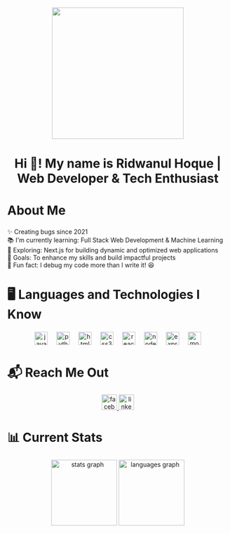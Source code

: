 
###
<div align="center">
  <img height="300" src="https://i.ibb.co.com/nsNGrBsf/Yellow-and-Blue-Bold-Geometric-Software-Developer-Linked-In-Banner.gif"  />
</div>


<h1 align="center">Hi 👋! My name is Ridwanul Hoque | Web Developer & Tech Enthusiast</h1>

###

<h1 align="left">About Me</h1>

###

<p align="left">✨ Creating bugs since 2021<br>📚 I'm currently learning: Full Stack Web Development & Machine Learning<br>🚀 Exploring: Next.js for building dynamic and optimized web applications<br>🎯 Goals: To enhance my skills and build impactful projects<br>🎲 Fun fact: I debug my code more than I write it! 😆</p>

###

<h1 align="left">🖥️ Languages and Technologies I Know</h1>

###

<div align="center">
  <img src="https://cdn.jsdelivr.net/gh/devicons/devicon/icons/javascript/javascript-original.svg" height="30" alt="javascript logo"  />
  <img width="12" />
  <img src="https://cdn.jsdelivr.net/gh/devicons/devicon/icons/python/python-original.svg" height="30" alt="python logo"  />
  <img width="12" />
  <img src="https://cdn.jsdelivr.net/gh/devicons/devicon/icons/html5/html5-original.svg" height="30" alt="html5 logo"  />
  <img width="12" />
  <img src="https://cdn.jsdelivr.net/gh/devicons/devicon/icons/css3/css3-original.svg" height="30" alt="css3 logo"  />
  <img width="12" />
  <img src="https://cdn.jsdelivr.net/gh/devicons/devicon/icons/react/react-original.svg" height="30" alt="react logo"  />
  <img width="12" />
  <img src="https://cdn.jsdelivr.net/gh/devicons/devicon/icons/nodejs/nodejs-original.svg" height="30" alt="nodejs logo"  />
  <img width="12" />
  <img src="https://skillicons.dev/icons?i=express" height="30" alt="express logo"  />
  <img width="12" />
  <img src="https://cdn.simpleicons.org/mongodb/47A248" height="30" alt="mongodb logo"  />
</div>

###

<h1 align="left">📬 Reach Me Out</h1>

###

<div align="center">
  <a href="https://www.facebook.com/ridwanulrishan.hoque" target="_blank">
    <img src="https://img.shields.io/static/v1?message=Facebook&logo=facebook&label=&color=1877F2&logoColor=white&labelColor=&style=for-the-badge" height="35" alt="facebook logo"  />
  </a>
  <a href="https://www.linkedin.com/in/ridwanul-hoque-99525634b/" target="_blank">
    <img src="https://img.shields.io/static/v1?message=LinkedIn&logo=linkedin&label=&color=0077B5&logoColor=white&labelColor=&style=for-the-badge" height="35" alt="linkedin logo"  />
  </a>
</div>

###

<h1 align="left">📊 Current Stats</h1>

###

<div align="center">
  <img src="https://github-readme-stats.vercel.app/api?username=Ridwanul-hoque&hide_title=false&hide_rank=false&show_icons=true&include_all_commits=true&count_private=true&disable_animations=false&theme=dracula&locale=en&hide_border=false" height="150" alt="stats graph"  />
  <img src="https://github-readme-stats.vercel.app/api/top-langs?username=Ridwanul-hoque&locale=en&hide_title=false&layout=compact&card_width=320&langs_count=5&theme=dracula&hide_border=false" height="150" alt="languages graph"  />
</div>

###
